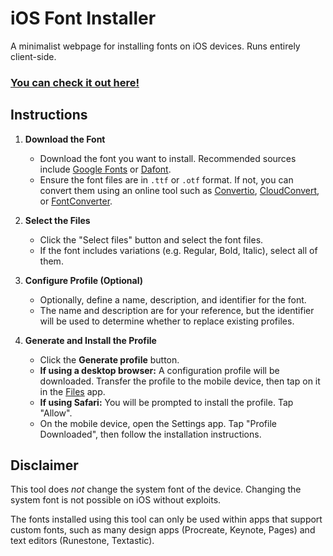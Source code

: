 # iOS Font Installer
A minimalist webpage for installing fonts on iOS devices. Runs entirely client-side.

### [You can check it out here!](https://toast-riot.github.io/iOS-Font-Installer/)

## Instructions
1. **Download the Font**
    - Download the font you want to install. Recommended sources include [Google Fonts](https://fonts.google.com) or [Dafont](https://www.dafont.com).
    - Ensure the font files are in `.ttf` or `.otf` format. If not, you can convert them using an online tool such as [Convertio](https://convertio.co), [CloudConvert](https://cloudconvert.com), or [FontConverter](https://www.fontconverter.io).

2. **Select the Files**
    - Click the "Select files" button and select the font files.
    - If the font includes variations (e.g. Regular, Bold, Italic), select all of them.

3. **Configure Profile (Optional)**
    - Optionally, define a name, description, and identifier for the font.
    - The name and description are for your reference, but the identifier will be used to determine whether to replace existing profiles.

4. **Generate and Install the Profile**
    - Click the **Generate profile** button.
    - **If using a desktop browser:** A configuration profile will be downloaded. Transfer the profile to the mobile device, then tap on it in the [Files](https://apps.apple.com/us/app/files/id1232058109) app.
    - **If using Safari:** You will be prompted to install the profile. Tap "Allow".
    - On the mobile device, open the Settings app. Tap "Profile Downloaded", then follow the installation instructions.

## Disclaimer
This tool does *not* change the system font of the device. Changing the system font is not possible on iOS without exploits.

The fonts installed using this tool can only be used within apps that support custom fonts, such as many design apps (Procreate, Keynote, Pages) and text editors (Runestone, Textastic).
